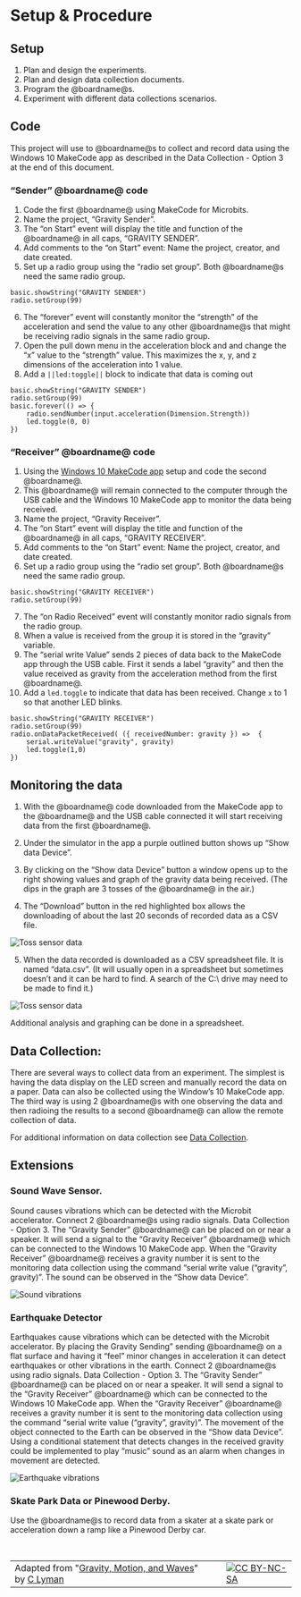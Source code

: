 # Setup & Procedure

## Setup

1. Plan and design the experiments.
2. Plan and design data collection documents.
3. Program the @boardname@s.
4. Experiment with different data collections scenarios. 

## Code

This project will use to @boardname@s to collect and record data using the Windows 10 MakeCode app as described in the Data Collection - Option 3 at the end of this document.

### “Sender” @boardname@ code

1. Code the first @boardname@ using MakeCode for Microbits.
2. Name the project, “Gravity Sender”.
3. The “on Start” event will display the title and function of the @boardname@ in all caps, “GRAVITY SENDER”.
4. Add comments to the “on Start” event: Name the project, creator, and date created.
5. Set up a radio group using the “radio set group”. Both @boardname@s need the same radio group.
 

```blocks
basic.showString("GRAVITY SENDER")
radio.setGroup(99)
```

6. The “forever” event will constantly monitor the “strength” of the acceleration and send the value to any other @boardname@s that might be receiving radio signals in the same radio group.
7. Open the pull down menu in the acceleration block and and change the “x” value to the “strength” value. This maximizes the x, y, and z dimensions of the acceleration into 1 value.
8. Add a ``||led:toggle||`` block to indicate that data is coming out

```blocks 
basic.showString("GRAVITY SENDER")
radio.setGroup(99)
basic.forever(() => {
    radio.sendNumber(input.acceleration(Dimension.Strength))
    led.toggle(0, 0)
})
```

### “Receiver” @boardname@ code

1. Using the [Windows 10 MakeCode app](https://www.microsoft.com/store/productId/9PJC7SV48LCX) setup and code the second @boardname@.
2. This @boardname@ will remain connected to the computer through the USB cable and the Windows 10 MakeCode app to monitor the data being received.
3. Name the project, “Gravity Receiver”.
4. The “on Start” event will display the title and function of the @boardname@ in all caps, “GRAVITY RECEIVER”.
5. Add comments to the “on Start” event: Name the project, creator, and date created.
6. Set up a radio group using the “radio set group”. Both @boardname@s need the same radio group.

```blocks 
basic.showString("GRAVITY RECEIVER")
radio.setGroup(99)
```

7. The “on Radio Received” event will constantly monitor radio signals from the radio group.
8. When a value is received from the group it is stored in the “gravity” variable.
9. The “serial write Value” sends 2 pieces of data back to the MakeCode app through the USB cable. First it sends a label “gravity” and then the value received as gravity from the acceleration method from the first @boardname@. 
10. Add a ``led.toggle`` to indicate that data has been received. Change ``x`` to 1 so that another LED blinks.

```blocks
basic.showString("GRAVITY RECEIVER")
radio.setGroup(99)
radio.onDataPacketReceived( ({ receivedNumber: gravity }) =>  {
    serial.writeValue("gravity", gravity)
    led.toggle(1,0)
})
```

## Monitoring the data

1. With the @boardname@ code downloaded from the MakeCode app to the @boardname@ and the USB cable connected it will start receiving data from the first @boardname@.
2. Under the simulator in the app a purple outlined button shows up “Show data Device”.
 
3. By clicking on the “Show data Device” button a window opens up to the right showing values and graph of the gravity data being received. (The dips in the graph are 3 tosses of the @boardname@ in the air.)
 
4. The “Download” button in the red highlighted box allows the downloading of about the last 20 seconds of recorded data as a CSV file.

![Toss sensor data](/static/courses/ucp-science/gravity/toss.png)
 
5. When the data recorded is downloaded as a CSV spreadsheet file. It is named “data.csv”. (It will usually open in a spreadsheet but sometimes doesn’t and it can be hard to find. A search of the C:\ drive may need to be made to find it.)

![Toss sensor data](/static/courses/ucp-science/gravity/export.png)

Additional analysis and graphing can be done in a spreadsheet.

## Data Collection:

There are several ways to collect data from an experiment. The simplest is having the data display on the LED screen and manually record the data on a paper. Data can also be collected using the Window’s 10 MakeCode app. The third way is using 2 @boardname@s with one observing the data and then radioing the results to a second @boardname@ can allow the remote collection of data. 

For additional information on data collection see [Data Collection](/courses/ucp-science/data-collection).

## Extensions

### Sound Wave Sensor. 

Sound causes vibrations which can be detected with the Microbit accelerator. Connect 2 @boardname@s using radio signals. Data Collection - Option 3. The “Gravity Sender” @boardname@ can be placed on or near a speaker. It will send a signal to the “Gravity Receiver” @boardname@ which can be connected to the Windows 10 MakeCode app. When the “Gravity Receiver” @boardname@ receives a gravity number it is sent to the monitoring data collection using the command “serial write value (“gravity”, gravity)”. The sound can be observed in the “Show data Device”. 

![Sound vibrations](/static/courses/ucp-science/gravity/soundvibrations.png)

### Earthquake Detector

Earthquakes cause vibrations which can be detected with the Microbit accelerator. By placing the Gravity Sending” sending @boardname@ on a flat surface and having it “feel” minor changes in acceleration it can detect earthquakes or other vibrations in the earth. Connect 2 @boardname@s using radio signals. Data Collection - Option 3. The “Gravity Sender” @boardname@ can be placed on or near a speaker. It will send a signal to the “Gravity Receiver” @boardname@ which can be connected to the Windows 10 MakeCode app. When the “Gravity Receiver” @boardname@ receives a gravity number it is sent to the monitoring data collection using the command “serial write value (“gravity”, gravity)”. The movement of the object connected to the Earth can be observed in the “Show data Device”. Using a conditional statement that detects changes in the received gravity could be implemented to play “music” sound as an alarm when changes in movement are detected.

![Earthquake vibrations](/static/courses/ucp-science/gravity/earthquake.png)

### Skate Park Data or Pinewood Derby. 

Use the @boardname@s to record data from a skater at a skate park or acceleration down a ramp like a Pinewood Derby car. 

<br/>

| | | |
|-|-|-|
| Adapted from "[Gravity, Motion, and Waves](https://drive.google.com/open?id=1Z8S-W3n1jX6drC8ALj8Wh1Rjc0CyP0Afs3acnIjDYes)" by [C Lyman](http://utahcoding.org) | | [![CC BY-NC-SA](https://licensebuttons.net/l/by-nc-sa/4.0/80x15.png)](https://creativecommons.org/licenses/by-nc-sa/4.0/) |
